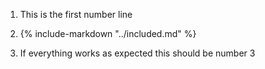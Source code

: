 1.  This is the first number line

1.  {% include-markdown "../included.md" %}

1.  If everything works as expected this should be number 3
